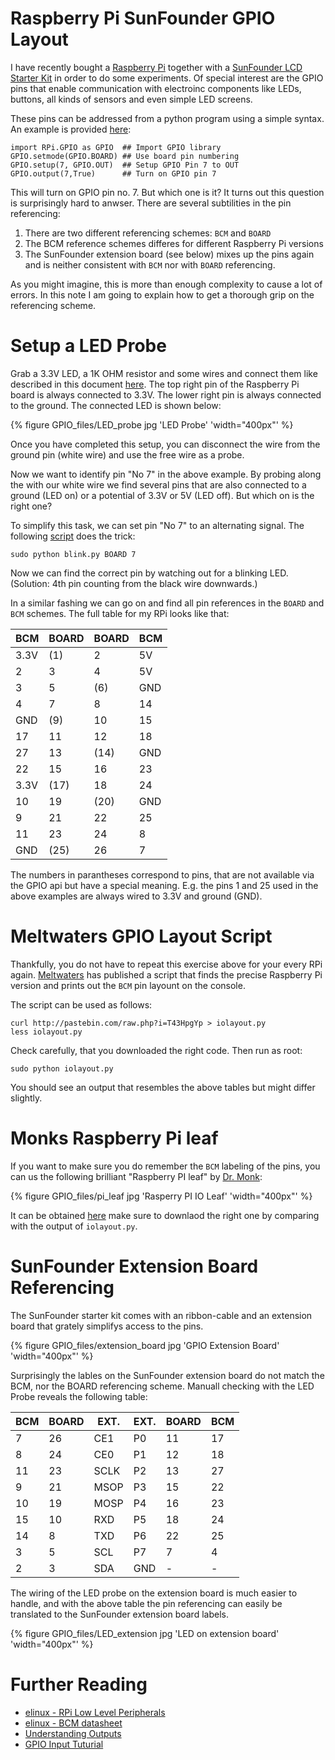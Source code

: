 # Raspberry Pi SunFounder GPIO Layout

I have recently bought a [Raspberry Pi](http://www.raspberrypi.org/)
together with a [SunFounder LCD Starter
Kit](http://www.sunfounder.com/index.php?c=show&id=21&model=LCD%20Starter%20Kit)
in order to do some experiments.  Of special interest are the GPIO
pins that enable communication with electroinc components like LEDs,
buttons, all kinds of sensors and even simple LED screens.

These pins can be addressed from a python program using a simple
syntax. An example is provided [here](http://www.thirdeyevis.com/pi-page-2.php):

    import RPi.GPIO as GPIO  ## Import GPIO library
    GPIO.setmode(GPIO.BOARD) ## Use board pin numbering
    GPIO.setup(7, GPIO.OUT)  ## Setup GPIO Pin 7 to OUT
    GPIO.output(7,True)      ## Turn on GPIO pin 7

This will turn on GPIO pin no. 7. But which one is it?  It turns out
this question is surprisingly hard to anwser. There are several
subtilities in the pin referencing:

1. There are two different referencing schemes: `BCM` and `BOARD`
2. The BCM reference schemes differes for different Raspberry Pi versions
3. The SunFounder extension board (see below) mixes up the
   pins again and is neither consistent with `BCM` nor with `BOARD`
   referencing.

As you might imagine, this is more than enough complexity to cause a
lot of errors. In this note I am going to explain how to get a
thorough grip on the referencing scheme.

# Setup a LED Probe

Grab a 3.3V LED, a 1K OHM resistor and some wires and connect them
like described in this document [here](https://projects.drogon.net/raspberry-pi/gpio-examples/tux-crossing/gpio-examples-1-a-single-led/).
The top right pin of the Raspberry Pi board is always connected to 3.3V.
The lower right pin is always connected to the ground.
The connected LED is shown below:

{% figure GPIO_files/LED_probe jpg 'LED Probe' 'width="400px"' %}

Once you have completed this setup, you can disconnect the wire from
the ground pin (white wire) and use the free wire as a probe.

Now we want to identify pin "No 7" in the above example. By probing
along the with our white wire we find several pins that are also
connected to a ground (LED on) or a potential of 3.3V or 5V (LED off).
But which on is the right one?

To simplify this task, we can set pin "No 7" to an alternating
signal. The following
[script](https://gist.github.com/HeinrichHartmann/4affce9f06368d946e9d)
does the trick:

    sudo python blink.py BOARD 7

Now we can find the correct pin by watching out for a blinking LED.
(Solution: 4th pin counting from the black wire downwards.)

In a similar fashing we can go on and find all pin references in the
`BOARD` and `BCM` schemes. The full table for my RPi looks
like that:

 BCM  | BOARD | BOARD | BCM
------|-------|-------|-----
 3.3V |  (1)  |   2   | 5V
    2 |   3   |   4   | 5V
    3 |   5   |  (6)  | GND
    4 |   7   |   8   | 14
  GND |  (9)  |  10   | 15
   17 |  11   |  12   | 18
   27 |  13   | (14)  | GND
   22 |  15   |  16   | 23
 3.3V | (17)  |  18   | 24
   10 |  19   | (20)  | GND
    9 |  21   |  22   | 25
   11 |  23   |  24   | 8
  GND | (25)  |  26   | 7

The numbers in parantheses correspond to pins, that are not available
via the GPIO api but have a special meaning. E.g. the pins 1 and 25 used
in the above examples are always wired to 3.3V and ground (GND).

# Meltwaters GPIO Layout Script

Thankfully, you do not have to repeat this exercise above for your every
RPi again. [Meltwaters](http://pihw.wordpress.com/2013/01/30/sometimes-it-can-be-simple/) has published a script that finds the precise Raspberry Pi version and
prints out the `BCM` pin layount on the console.

The script can be used as follows:

    curl http://pastebin.com/raw.php?i=T43HpgYp > iolayout.py
    less iolayout.py

Check carefully, that you downloaded the right code. Then run as root:

    sudo python iolayout.py

You should see an output that resembles the above tables but might
differ slightly.

# Monks  Raspberry Pi leaf

If you want to make sure you do remember the `BCM` labeling of the pins,
you can us the following brilliant "Raspberry PI leaf" by [Dr. Monk](http://doctormonk.com):

{% figure GPIO_files/pi_leaf jpg 'Rasperry PI IO Leaf' 'width="400px"' %}

It can be obtained
[here](http://www.doctormonk.com/2013/02/raspberry-pi-and-breadboard-raspberry.html)
make sure to downlaod the right one by comparing with the output of `iolayout.py`.

# SunFounder Extension Board Referencing

The SunFounder starter kit comes with an ribbon-cable and an extension
board that grately simplifys access to the pins.

{% figure GPIO_files/extension_board jpg 'GPIO Extension Board' 'width="400px"' %}

Surprisingly the lables on the SunFounder extension board do not match
the BCM, nor the BOARD referencing scheme.  Manuall checking 
with the LED Probe reveals the following table:

 BCM | BOARD | EXT.  | EXT.  | BOARD | BCM
-----|-------|-------|-------|-------|-----
 7   |  26   | CE1   | P0    | 11    | 17
 8   |  24   | CE0   | P1    | 12    | 18
 11  |  23   | SCLK  | P2    | 13    | 27
 9   |  21   | MSOP  | P3    | 15    | 22
 10  |  19   | MOSP  | P4    | 16    | 23
 15  |  10   | RXD   | P5    | 18    | 24
 14  |  8    | TXD   | P6    | 22    | 25
 3   |  5    | SCL   | P7    | 7     | 4
 2   |  3    | SDA   | GND   | -     | -

The wiring of the LED probe on the extension board is much easier to handle,
and with the above table the pin referencing can easily be translated to the
SunFounder extension board labels.

{% figure GPIO_files/LED_extension jpg 'LED on extension board' 'width="400px"' %}

# Further Reading

* [elinux - RPi Low Level Peripherals](http://elinux.org/RPi_Low-level_peripherals)
* [elinux - BCM datasheet](http://elinux.org/RPi_BCM2835_GPIOs)
* [Understanding Outputs](http://www.thebox.myzen.co.uk/Raspberry/Understanding_Outputs.html)
* [GPIO Input Tuturial](http://makezine.com/projects/tutorial-raspberry-pi-gpio-pins-and-python/)
